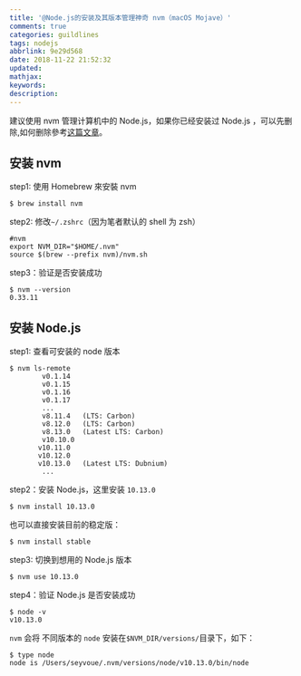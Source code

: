 ```yaml
---
title: '@Node.js的安装及其版本管理神奇 nvm（macOS Mojave）'
comments: true
categories: guildlines
tags: nodejs
abbrlink: 9e29d568
date: 2018-11-22 21:52:32
updated:
mathjax:
keywords:
description:
---
```


建议使用 nvm 管理计算机中的 Node.js，如果你已经安装过 Node.js ，可以先删除,如何删除參考[这篇文章](http://phoeshow.github.io/2017/05/15/Mac%E5%88%A0%E9%99%A4nodejs%E7%9A%84%E6%96%B9%E6%B3%95/)。

<!--more-->

## 安装 nvm
step1: 使用 Homebrew 來安裝 nvm 
```shell
$ brew install nvm
```
step2: 修改`~/.zshrc`（因为笔者默认的 shell 为 zsh）
```
#nvm
export NVM_DIR="$HOME/.nvm"
source $(brew --prefix nvm)/nvm.sh
```
step3：验证是否安装成功
```
$ nvm --version
0.33.11
```


## 安装 Node.js

step1: 查看可安装的 node 版本
```shell
$ nvm ls-remote
        v0.1.14
        v0.1.15
        v0.1.16
        v0.1.17
        ...
        v8.11.4   (LTS: Carbon)
        v8.12.0   (LTS: Carbon)
        v8.13.0   (Latest LTS: Carbon)
        v10.10.0
       v10.11.0
       v10.12.0
       v10.13.0   (Latest LTS: Dubnium)
        ...
```

step2：安装 Node.js，这里安装 `10.13.0`
```shell
$ nvm install 10.13.0
```
也可以直接安装目前的稳定版：
```shell
$ nvm install stable
```

step3: 切换到想用的 Node.js 版本
```shell
$ nvm use 10.13.0
```

step4：验证 Node.js 是否安装成功
```shell
$ node -v
v10.13.0
```

`nvm` 会将 不同版本的 `node` 安装在`$NVM_DIR/versions/`目录下，如下：
```shell
$ type node
node is /Users/seyvoue/.nvm/versions/node/v10.13.0/bin/node
```